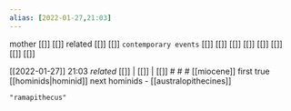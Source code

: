 ```yaml
---
alias: [2022-01-27,21:03]
---
```

 mother [[]] [[]]
 related [[]] [[]]
 `contemporary events` [[]] [[]] [[]] [[]] [[]] [[]] [[]] [[]]

[[2022-01-27]] 21:03 _related_ [[]] | [[]] | [[]] # # #
[[miocene]]
first true [[hominids|hominid]]
next hominids - [[australopithecines]]
```query
"ramapithecus"
```